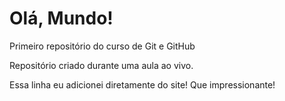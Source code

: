# Olá, Mundo!
Primeiro repositório do curso de Git e GitHub

Repositório criado durante uma aula ao vivo.

Essa linha eu adicionei diretamente do site! Que impressionante!

